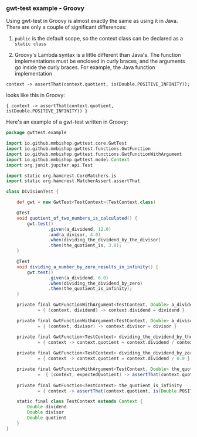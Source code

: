 ### gwt-test example - Groovy

Using gwt-test in Groovy is almost exactly the same as using it in Java. There are only a couple of significant differences:

1. ```public``` is the default scope, so the context class can be declared as a ```static class```

2. Groovy's Lambda syntax is a little different than Java's. The function implementations must be enclosed in curly braces, and the arguments go inside the curly braces.
   For example, the Java function implementation

```
context -> assertThat(context.quotient, is(Double.POSITIVE_INFINITY));
```

looks like this in Groovy:

```
{ context -> assertThat(context.quotient, is(Double.POSITIVE_INFINITY)) }
```
Here's an example of a gwt-test written in Groovy:

```groovy
package gwttest.example

import io.github.mmbishop.gwttest.core.GwtTest
import io.github.mmbishop.gwttest.functions.GwtFunction
import io.github.mmbishop.gwttest.functions.GwtFunctionWithArgument
import io.github.mmbishop.gwttest.model.Context
import org.junit.jupiter.api.Test

import static org.hamcrest.CoreMatchers.is
import static org.hamcrest.MatcherAssert.assertThat

class DivisionTest {

    def gwt = new GwtTest<TestContext>(TestContext.class)

    @Test
    void quotient_of_two_numbers_is_calculated() {
        gwt.test()
                .given(a_dividend, 12.0)
                .and(a_divisor, 4.0)
                .when(dividing_the_dividend_by_the_divisor)
                .then(the_quotient_is, 3.0);
    }

    @Test
    void dividing_a_number_by_zero_results_in_infinity() {
        gwt.test()
                .given(a_dividend, 6.0)
                .when(dividing_the_dividend_by_zero)
                .then(the_quotient_is_infinity);
    }

    private final GwtFunctionWithArgument<TestContext, Double> a_dividend  
            = { (context, dividend) -> context.dividend = dividend }

    private final GwtFunctionWithArgument<TestContext, Double> a_divisor  
            = { (context, divisor) -> context.divisor = divisor }

    private final GwtFunction<TestContext> dividing_the_dividend_by_the_divisor  
            = { context -> context.quotient = context.dividend / context.divisor }
    
    private final GwtFunction<TestContext> dividing_the_dividend_by_zero  
            = { context -> context.quotient = context.dividend / 0.0 }

    private final GwtFunctionWithArgument<TestContext, Double> the_quotient_is  
            =  { (context, expectedQuotient) -> assertThat(context.quotient, is(expectedQuotient)) }
    
    private final GwtFunction<TestContext> the_quotient_is_infinity  
            = { context -> assertThat(context.quotient, is(Double.POSITIVE_INFINITY)) }

    static final class TestContext extends Context {
        Double dividend
        Double divisor
        Double quotient
    }
}
```
